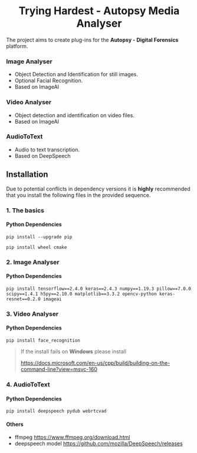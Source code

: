 <h1 align="center"> Trying Hardest - Autopsy Media Analyser </h1>

The project aims to create plug-ins for the **Autopsy - Digital Forensics** platform.

### Image Analyser
- Object Detection and Identification for still images.
- Optional Facial Recognition.
- Based on ImageAI

### Video Analyser
- Object detection and identification on video files.
- Based on ImageAI

### AudioToText
- Audio to text transcription.
- Based on DeepSpeech



## Installation
Due to potential conflicts in dependency versions it is **highly** recommended that you install the following files in the provided sequence.

### 1. The basics
#### Python Dependencies
```
pip install --upgrade pip
```
```
pip install wheel cmake
```

### 2. Image Analyser
#### Python Dependencies
```
pip install tensorflow==2.4.0 keras==2.4.3 numpy==1.19.3 pillow==7.0.0 scipy==1.4.1 h5py==2.10.0 matplotlib==3.3.2 opencv-python keras-resnet==0.2.0 imageai
```

### 3. Video Analyser
#### Python Dependencies
 ```
 pip install face_recognition
 ```
>If the install fails on **Windows** please install
>
>https://docs.microsoft.com/en-us/cpp/build/building-on-the-command-line?view=msvc-160

### 4. AudioToText
#### Python Dependencies
```
pip install deepspeech pydub webrtcvad
```
#### Others
- ffmpeg https://www.ffmpeg.org/download.html
- deepspeech model https://github.com/mozilla/DeepSpeech/releases

